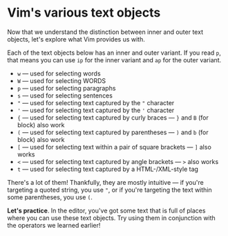 # Vim's various text objects

Now that we understand the distinction between inner and outer text objects, let's explore what Vim provides us with.

Each of the text objects below has an inner and outer variant. If you read `p`, that means you can use `ip` for the inner variant and `ap` for the outer variant.

- `w` — used for selecting words
- `W` — used for selecting WORDS
- `p` — used for selecting paragraphs
- `s` — used for selecting sentences
- `"` — used for selecting text captured by the `"` character
- `'` — used for selecting text captured by the `'` character
- `{` — used for selecting text captured by curly braces — `}` and `B` (for block) also work
- `(` — used for selecting text captured by parentheses — `)` and `b` (for block) also work
- `[` — used for selecting text within a pair of square brackets — `]` also works
- `<` — used for selecting text captured by angle brackets — `>` also works
- `t` — used for selecting text captured by a HTML-/XML-style tag

There's a lot of them! Thankfully, they are mostly intuitive — if you're targeting a quoted string, you use `"`, or if you're targeting the text within some parentheses, you use `(`.

**Let's practice**. In the editor, you've got some text that is full of places where you can use these text objects. Try using them in conjunction with the operators we learned earlier!
